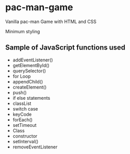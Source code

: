 # pac-man-game

Vanilla pac-man Game with HTML and CSS

Minimum styling

## Sample of JavaScript functions used

* addEventListener()
* getElementById()
* querySelector()
* for Loop
* appendChild()
* createElement()
* push()
* if else statements
* classList
* switch case
* keyCode
* forEach()
* setTimeout
* Class
* constructor
* setInterval()
* removeEventListener
